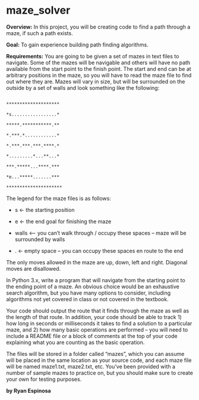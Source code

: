 # maze_solver
**Overview:**  In this project, you will be creating code to find a path through a maze, if such a path exists.

**Goal:**  To gain experience building path finding algorithms.

**Requirements:**  You are going to be given a set of mazes in text files to navigate.  Some of the mazes will be navigable and others will have no path available from the start point to the finish point.  The start and end can be at arbitrary positions in the maze, so you will have to read the maze file to find out where they are.  Mazes will vary in size, but will be surrounded on the outside by a set of walls and look something like the following:

<pre><code>
********************

*s.................*

*****.***********.**

*.***.*............*

*.***.***.***.****.*

*.........*...**...*

***.*****...****.***

*e...*****.......***

*********************
</code></pre>

The legend for the maze files is as follows:

* s  <- the starting position

*  e  <- the end goal for finishing the maze

*  walls <– you can’t walk through / occupy these spaces – maze will be surrounded by walls

*  .   <- empty space – you can occupy these spaces en route to the end

The only moves allowed in the maze are up, down, left and right.  Diagonal moves are disallowed.

In Python 3.x, write a program that will navigate from the starting point to the ending point of a maze.  An obvious choice would be an exhaustive search algorithm, but you have many options to consider, including algorithms not yet covered in class or not covered in the textbook.

Your code should output the route that it finds through the maze as well as the length of that route.  In addition, your code should be able to track 1) how long in seconds or milliseconds it takes to find a solution to a particular maze, and 2) how many basic operations are performed – you will need to include a README file or a block of comments at the top of your code explaining what you are counting as the basic operation.

The files will be stored in a folder called “mazes”, which you can assume will be placed in the same location as your source code, and each maze file will be named maze1.txt, maze2.txt, etc.  You’ve been provided with a number of sample mazes to practice on, but you should make sure to create your own for testing purposes.  

**by Ryan Espinosa**
